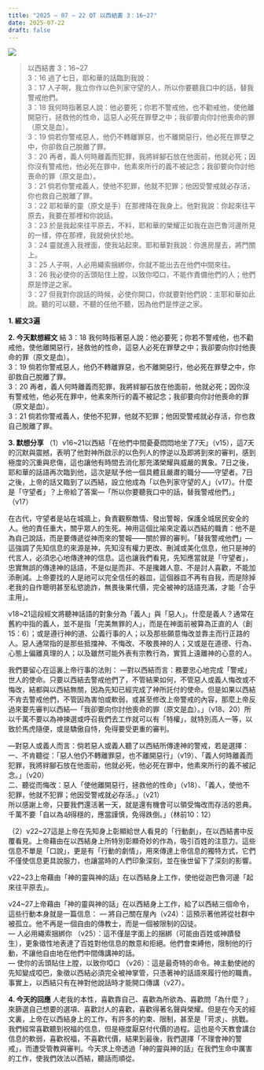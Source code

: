```yaml
---
title: "2025 – 07 – 22 QT 以西結書 3：16~27"
date: 2025-07-22
draft: false
---
```


![](/images/qt.jpg)
> 以西結書 3：16~27  
> 3：16 過了七日，耶和華的話臨到我說：  
> 3：17 人子啊，我立你作以色列家守望的人，所以你要聽我口中的話，替我警戒他們。  
> 3：18 我何時指著惡人說：他必要死；你若不警戒他，也不勸戒他，使他離開惡行，拯救他的性命，這惡人必死在罪孽之中；我卻要向你討他喪命的罪（原文是血）。  
> 3：19 倘若你警戒惡人，他仍不轉離罪惡，也不離開惡行，他必死在罪孽之中，你卻救自己脫離了罪。  
> 3：20 再者，義人何時離義而犯罪，我將絆腳石放在他面前，他就必死；因你沒有警戒他，他必死在罪中，他素來所行的義不被記念；我卻要向你討他喪命的罪（原文是血）。  
> 3：21 倘若你警戒義人，使他不犯罪，他就不犯罪；他因受警戒就必存活，你也救自己脫離了罪。  
> 3：22 耶和華的靈（原文是手）在那裡降在我身上。他對我說：你起來往平原去，我要在那裡和你說話。  
> 3：23 於是我起來往平原去，不料，耶和華的榮耀正如我在迦巴魯河邊所見的一樣，停在那裡，我就俯伏於地。  
> 3：24 靈就進入我裡面，使我站起來。耶和華對我說：你進房屋去，將門關上。  
> 3：25 人子啊，人必用繩索捆綁你，你就不能出去在他們中間來往。  
> 3：26 我必使你的舌頭貼住上膛，以致你啞口，不能作責備他們的人；他們原是悖逆之家。  
> 3：27 但我對你說話的時候，必使你開口，你就要對他們說：主耶和華如此說。聽的可以聽，不聽的任他不聽，因為他們是悖逆之家。  



**1.  經文3遍**

**2. 今天默想經文**
結 3：18 我何時指著惡人說：他必要死；你若不警戒他，也不勸戒他，使他離開惡行，拯救他的性命，這惡人必死在罪孽之中；我卻要向你討他喪命的罪（原文是血）。  
3：19 倘若你警戒惡人，他仍不轉離罪惡，也不離開惡行，他必死在罪孽之中，你卻救自己脫離了罪。  
3：20 再者，義人何時離義而犯罪，我將絆腳石放在他面前，他就必死；因你沒有警戒他，他必死在罪中，他素來所行的義不被記念；我卻要向你討他喪命的罪（原文是血）。  
3：21 倘若你警戒義人，使他不犯罪，他就不犯罪；他因受警戒就必存活，你也救自己脫離了罪。  

**3. 默想分享**
（1）v16\~21以西結「在他們中間憂憂悶悶地坐了7天」（v15），這7天的沉默與震撼，表明了他對神所啟示的以色列人的悖逆以及即將到來的審判，感到極度的沉重與悲傷，這也讓他有時間去消化那充滿榮耀與威嚴的異象。7日之後，耶和華的話語再次臨到他，這次是賦予他一個具體且嚴肅的職分——守望者。7日之後，上帝的話又臨到了以西結，設立他成為「以色列家守望的人」（v17）。什麼是「守望者」？上帝給了答案—「所以你要聽我口中的話，替我警戒他們。」（v17）

在古代，守望者是站在城牆上，負責觀察敵情、發出警報，保護全城居民安全的人。他的責任重大，關乎眾人的生死。神用這個比喻來定義以西結的職責：他不是為自己說話，而是要傳遞從神而來的警報——關於罪的審判。「替我警戒他們」—這強調了先知信息的來源是神，先知沒有權力更改、刪減或美化信息，他只是神的代言人，必須忠心地傳達神的信息。這也讓我們看見，先知應當就是「守望者」，忠實無誤的傳達神的話語，不是似是而非、不是攙雜人意、不是討人喜歡，不能加添刪減。上帝要找的人是祂可以完全信任的器皿，這個器皿不再有自我，而是除掉老我的自作聰明甚至私慾詭詐，無畏後果代價，完全被神的話語充滿，才能「合乎主用」。

v18\~21這段經文將聽神話語的對象分為「義人」與「惡人」。什麼是義人？通常在舊約中指的義人，並不是指「完美無罪的人」，而是在神面前被算為正直的人（創15：6）；或是遵行神的道、公義行事的人；以及那些願意悔改並靠主而行正路的人。惡人通常指的是那些抵擋神、不悔改、不敬畏神的人；又或是在道德、行為、心態上偏離真理的人；以及雖然可能外表有宗教行為，實質上遠離神的心意的人。

我們要留心在這裏上帝行事的法則：
—對以西結而言：務要忠心地完成「警戒」世人的使命。只要以西結去警戒他們了，不管結果如何，不管惡人或義人悔改或不悔改，結都與以西結無關，因為先知已經完成了神所託付的使命。但是如果以西結不肯去警戒他們，不管因為害怕或軟弱，或甚至修改上帝警戒的內容，那麼上帝反過來要先審判以西結—「我卻要向你討他喪命的罪（原文是血）。」（v18、20）所以千萬不要以為神揀選或呼召我們去工作就可以有「特權」，就特別高人一等，以致於馬虎隨便，或是驕傲自恃，免得要受更重的審判。

—對惡人或義人而言：倘若惡人或義人聽了以西結所傳達神的警戒，若是選擇：
一、不肯聽從：「惡人他仍不轉離罪惡，也不離開惡行」（v19）、「義人何時離義而犯罪，我將絆腳石放在他面前，他就必死，他必死在罪中，他素來所行的義不被記念。」（v20）  
二、聽從而悔改：惡人「使他離開惡行，拯救他的性命」（v18）、「義人，使他不犯罪，他就不犯罪；他因受警戒就必存活。」（v21）  
所以感謝上帝，只要我們還活著一天，就是還有機會可以領受悔改而存活的恩典。千萬不要「自以為*站*得穩的，應當謹慎，免得跌倒。」（林前10：12）

（2）v22\~27這是上帝在先知身上彰顯給世人看見的「行動劇」，在以西結書中反覆看見。上帝藉由在以西結身上所特別彰顯奇妙的作為，吸引百姓的注意力。這些信息不單是「口說」，更是有「行動的劇情」，用來傳達上帝信息的獨特方式，它們不僅使信息更具說服力，也讓當時的人們印象深刻，並在後世留下了深刻的影響。

v22\~23上帝藉由「神的靈與神的話」在以西結身上工作，使他從迦巴魯河邊「起來往平原去」。

v24\~27上帝藉由「神的靈與神的話」在以西結身上工作，給了以西結三個命令，這些行動本身就是一篇信息：
— 將自己關在屋內（v24）：這預示著他將從社群中被孤立。他不再是一個自由的傳教士，而是一個被限制的囚徒。  
— 人必用繩索捆綁你 （v25）：這不僅是字面上的捆綁（可能由百姓或神蹟發生），更象徵性地表達了百姓對他信息的敵意和拒絕。他們會束縛他，限制他的行動，不讓他自由地在他們中間傳講神的話。  
— 使你的舌頭貼住上膛，以致你啞口 （v26）：這是最奇特的命令。神主動使祂的先知變成啞巴，象徵以西結必須完全被神掌管，只憑著神的話語來履行他的職責。事實上，以西結只有在神對他說話時才能開口傳講（v27）。

**4. 今天的回應**
人老我的本性，喜歡靠自己、喜歡為所欲為、喜歡問「為什麼？」來篩選自己想要的選項、喜歡討人的喜歡，喜歡得著名聲與榮耀。但是在今天的經文裏，上帝在以西結身上的工作，有許多的約束、限制，甚至是「苛求」、挑戰。我們經常喜歡聽到祝福的信息，但是極度厭惡付代價的過程。這也是今天教會講台信息的軟弱，喜歡祝福，不喜歡代價，結果到最後，我們選擇「不理會神的警戒」，而遭受管教與審判。今天求上帝透過「神的靈與神的話」在我們生命中厲害的工作，使我們效法以西結，聽話而順從。

